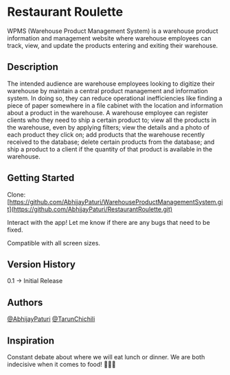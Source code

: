 # Restaurant Roulette

WPMS (Warehouse Product Management System) is a warehouse product information and management website where warehouse employees can track, view, and update the products entering and exiting their warehouse.

## Description
The intended audience are warehouse employees looking to digitize their warehouse by maintain a central product management and information system. In doing so, they can reduce operational inefficiencies like finding a piece of paper somewhere in a file cabinet with the location and information about a product in the warehouse. A warehouse employee can register clients who they need to ship a certain product to; view all the products in the warehouse, even by applying filters; view the details and a photo of each product they click on; add products that the warehouse recently received to the database; delete certain products from the database; and ship a product to a client if the quantity of that product is available in the warehouse.

## Getting Started 
Clone: [https://github.com/AbhijayPaturi/WarehouseProductManagementSystem.git](https://github.com/AbhijayPaturi/RestaurantRoulette.git)

Interact with the app! Let me know if there are any bugs that need to be fixed. 

Compatible with all screen sizes.

## Version History
0.1 -> Initial Release

## Authors
[@AbhijayPaturi](https://github.com/AbhijayPaturi) [@TarunChichili](https://github.com/TarunChichili)

## Inspiration 
Constant debate about where we will eat lunch or dinner. We are both indecisive when it comes to food! 🍔🌮🍱
